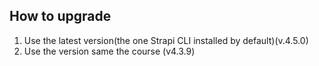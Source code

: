 ## How to upgrade
1. Use the latest version(the one Strapi CLI installed by default)(v.4.5.0)
2. Use the version same the course (v4.3.9)